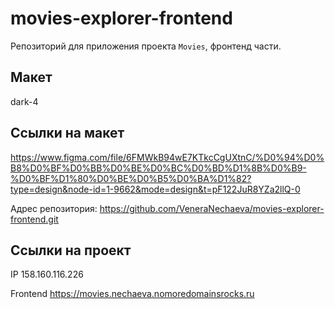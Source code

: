 # movies-explorer-frontend
Репозиторий для приложения проекта `Movies`, фронтенд части. 

## Макет 
dark-4

## Ссылки на макет
https://www.figma.com/file/6FMWkB94wE7KTkcCgUXtnC/%D0%94%D0%B8%D0%BF%D0%BB%D0%BE%D0%BC%D0%BD%D1%8B%D0%B9-%D0%BF%D1%80%D0%BE%D0%B5%D0%BA%D1%82?type=design&node-id=1-9662&mode=design&t=pF122JuR8YZa2llQ-0

Адрес репозитория: https://github.com/VeneraNechaeva/movies-explorer-frontend.git

## Ссылки на проект

IP 158.160.116.226

Frontend https://movies.nechaeva.nomoredomainsrocks.ru